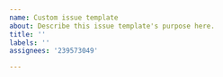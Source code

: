 ```yaml
---
name: Custom issue template
about: Describe this issue template's purpose here.
title: ''
labels: ''
assignees: '239573049'

---
```




